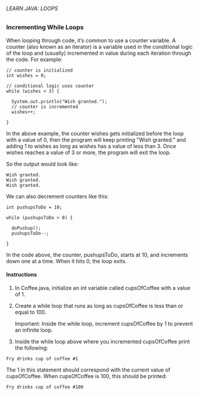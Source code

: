 ###### LEARN JAVA: LOOPS

### Incrementing While Loops

When looping through code, it’s common to use a counter variable. A counter (also known as an iterator) is a variable used in the conditional logic of the loop and (usually) incremented in value during each iteration through the code. For example:
```
// counter is initialized
int wishes = 0;
 
// conditional logic uses counter
while (wishes < 3) {
 
  System.out.println("Wish granted.");
  // counter is incremented
  wishes++;
 
}
```
In the above example, the counter wishes gets initialized before the loop with a value of 0, then the program will keep printing "Wish granted." and adding 1 to wishes as long as wishes has a value of less than 3. Once wishes reaches a value of 3 or more, the program will exit the loop.

So the output would look like:
```
Wish granted.
Wish granted.
Wish granted.
```
We can also decrement counters like this:
```
int pushupsToDo = 10;
 
while (pushupsToDo > 0) {
 
  doPushup();
  pushupsToDo--;
 
}
```
In the code above, the counter, pushupsToDo, starts at 10, and increments down one at a time. When it hits 0, the loop exits.

#### Instructions

1. In Coffee.java, initialize an int variable called cupsOfCoffee with a value of 1.

2. Create a while loop that runs as long as cupsOfCoffee is less than or equal to 100.

    Important: Inside the while loop, increment cupsOfCoffee by 1 to prevent an infinite loop.

3. Inside the while loop above where you incremented cupsOfCoffee print the following:
```
Fry drinks cup of coffee #1
```
The 1 in this statement should correspond with the current value of cupsOfCoffee. When cupsOfCoffee is 100, this should be printed:
```
Fry drinks cup of coffee #100
```